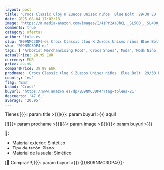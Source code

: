 ```yaml
---
layout: post
title: 'Crocs Classic Clog K Zuecos Unisex niños  Blue Bolt  29/30 EU'
date: 2025-08-04 17:02:13
image: 'https://m.media-amazon.com/images/I/41Pr2AaJhCL._SL500_._SL400_.jpg'
comments: true
category: ofertas
author: 'tole.es'
slug: 'B09NMC3DP4-es Crocs Classic Clog K Zuecos Unisex niños Blue Bolt 29/30 EU'
sku: 'B09NMC3DP4-es'
tags: [ 'Arborist Merchandising Root','Crocs Shoes','Moda','Moda Niño','Self Service','Special Features Stores','Zapatos de niño','Zuecos y mules para niño','c8538d25-3af9-48d3-aeff-5f3ce5572a36_0','c8538d25-3af9-48d3-aeff-5f3ce5572a36_6501','crocs','zuecos','🇪🇸', ]
actualPrice: 20.95 EUR
currency: EUR
price: 20.95
comparePrice: 39.99 EUR
prodname: 'Crocs Classic Clog K Zuecos Unisex niños  Blue Bolt  29/30 EU'
country: 'es'
flag: '🇪🇸'
brand: 'Crocs'
buyurl: 'https://www.amazon.es/dp/B09NMC3DP4/?tag=tolees-21'
descuento: '47.61'
average: '20.95'
---
```


Tienes [{{< param title >}}]({{< param buyurl >}}) aqui!

[![{{< param prodname >}}]({{< param image >}})]({{< param buyurl >}})

🔎:

- Material exterior: Sintético
- Tipo de tacón: Plano
- Material de la suela: Sintético

[🛒 Comprar!!!]({{< param buyurl >}})
{{<world>}}B09NMC3DP4{{</world>}}
